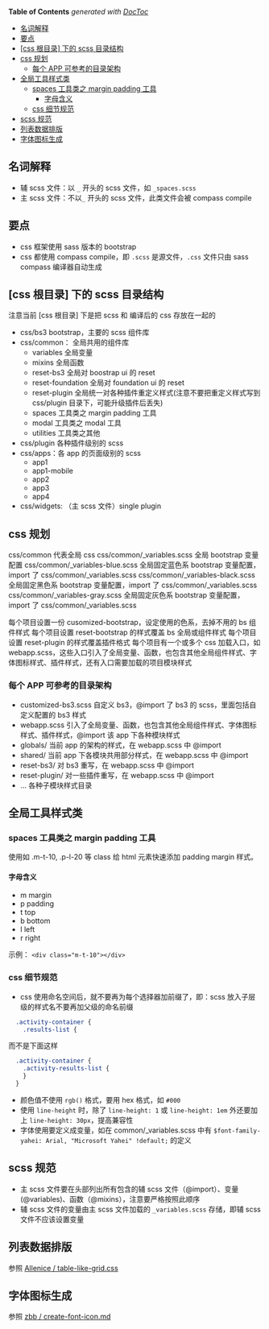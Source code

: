 <!-- START doctoc generated TOC please keep comment here to allow auto update -->
<!-- DON'T EDIT THIS SECTION, INSTEAD RE-RUN doctoc TO UPDATE -->
**Table of Contents**  *generated with [DocToc](http://doctoc.herokuapp.com/)*

- [名词解释](#名词解释)
- [要点](#要点)
- [[css 根目录] 下的 scss 目录结构](#css-根目录-下的-scss-目录结构)
- [css 规划](#css-规划)
  - [每个 APP 可参考的目录架构](#每个-app-可参考的目录架构)
- [全局工具样式类](#全局工具样式类)
  - [spaces   工具类之 margin padding 工具](#spaces---工具类之-margin-padding-工具)
    - [字母含义](#字母含义)
  - [css 细节规范](#css-细节规范)
- [scss 规范](#scss-规范)
- [列表数据排版](#列表数据排版)
- [字体图标生成](#字体图标生成)

<!-- END doctoc generated TOC please keep comment here to allow auto update -->

## 名词解释

  - 辅 scss 文件：以 `_` 开头的 scss 文件，如 `_spaces.scss`
  - 主 scss 文件：不以`_` 开头的 scss 文件，此类文件会被 compass compile


## 要点
 - css 框架使用 sass 版本的 bootstrap
 - css 都使用 compass compile，即 `.scss` 是源文件，`.css` 文件只由 sass compass 编译器自动生成

## [css 根目录] 下的 scss 目录结构

注意当前 [css 根目录] 下是把 scss 和 编译后的 css 存放在一起的

  - css/bs3 bootstrap，主要的 scss 组件库
  - css/common： 全局共用的组件库
    - variables   全局变量
    - mixins  全局函数
    - reset-bs3   全局对 boostrap ui 的 reset
    - reset-foundation   全局对 foundation ui 的 reset
    - reset-plugin 全局统一对各种插件重定义样式(注意不要把重定义样式写到 css/plugin 目录下，可能升级插件后丢失)
    - spaces  工具类之 margin padding 工具
    - modal  工具类之 modal 工具
    - utilities    工具类之其他
  - css/plugin 各种插件级别的 scss
  - css/apps：各 app 的页面级别的 scss
     - app1
     - app1-mobile
     - app2
     - app3
     - app4
  - css/widgets: （主 scss 文件）single plugin


## css 规划
css/common 代表全局 css
css/common/_variables.scss 全局 bootstrap 变量配置
css/common/_variables-blue.scss 全局固定蓝色系 bootstrap 变量配置，import 了 css/common/_variables.scss
css/common/_variables-black.scss 全局固定黑色系 bootstrap 变量配置，import 了 css/common/_variables.scss
css/common/_variables-gray.scss 全局固定灰色系 bootstrap 变量配置，import 了 css/common/_variables.scss

每个项目设置一份 cusomized-bootstrap，设定使用的色系，去掉不用的 bs 组件样式
每个项目设置 reset-bootstrap 的样式覆盖 bs 全局或组件样式
每个项目设置 reset-plugin 的样式覆盖插件格式
每个项目有一个或多个 css 加载入口，如 webapp.scss，这些入口引入了全局变量、函数，也包含其他全局组件样式、字体图标样式、插件样式，还有入口需要加载的项目模块样式


### 每个 APP 可参考的目录架构

  - customized-bs3.scss 自定义 bs3，@import 了 bs3 的 scss，里面包括自定义配置的 bs3 样式
  - webapp.scss 引入了全局变量、函数，也包含其他全局组件样式、字体图标样式、插件样式，@import 该 app 下各种模块样式
  - globals/       当前 app 的架构的样式，在 webapp.scss 中 @import
  - shared/          当前 app 下各模块共用部分样式，在 webapp.scss 中 @import
  - reset-bs3/     对 bs3 重写，在 webapp.scss 中 @import
  - reset-plugin/     对一些插件重写，在 webapp.scss 中 @import
  - ... 各种子模块样式目录


## 全局工具样式类

### spaces   工具类之 margin padding 工具
使用如 .m-t-10, .p-l-20 等 class 给 html 元素快速添加 padding margin 样式。
#### 字母含义
  - m   margin
  - p   padding
  - t   top
  - b   bottom
  - l   left
  - r   right

示例： ``<div class="m-t-10"></div>``


### css 细节规范
  - css 使用命名空间后，就不要再为每个选择器加前缀了，即：scss 放入子层级的样式名不要再加父级的命名前缀


```css
  .activity-container {
    .results-list {
```

而不是下面这样

```css
  .activity-container {
    .activity-results-list {
    }
  }
```

  - 颜色值不使用 ```rgb()``` 格式，要用 hex 格式，如 `#000`
  - 使用 `line-height` 时，除了 `line-height: 1` 或 `line-height: 1em` 外还要加上 `line-height: 30px`，提高兼容性
  - 字体使用要定义成变量，如在 common/_variables.scss 中有 `$font-family-yahei: Arial, "Microsoft Yahei" !default;` 的定义



## scss 规范

  - 主 scss 文件要在头部列出所有包含的辅 scss 文件（@import）、变量(@variables)、函数（@mixins），注意要严格按照此顺序
  - 辅 scss 文件的变量由主 scss 文件加载的 `_variables.scss` 存储，即辅 scss 文件不应该设置变量

## 列表数据排版
参照 [Allenice / table-like-grid.css](https://gist.github.com/Allenice/a96e5a0e467442898ca8)

## 字体图标生成
参照 [zbb / create-font-icon.md](https://github.com/zbb/front-end-skills/blob/master/create-font-icon.md)